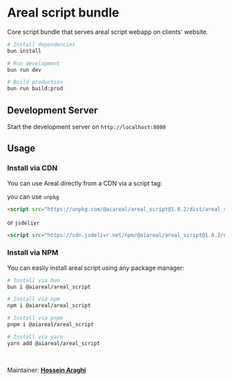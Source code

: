 # Areal script bundle
Core script bundle that serves areal script webapp on clients' website.

```bash
# Install dependencies
bun install

# Run development
bun run dev

# Build production
bun run build:prod
```

## Development Server
Start the development server on `http://localhost:8080`

## Usage

### Install via CDN
You can use Areal directly from a CDN via a script tag:

you can use `unpkg`
```html
<script src="https://unpkg.com/@aiareal/areal_script@1.0.2/dist/areal_script.js"></script>
```

or `jsdelivr`
```html
<script src="https://cdn.jsdelivr.net/npm/@aiareal/areal_script@1.0.2/dist/areal_script.js"></script>
```

### Install via NPM
You can easily install areal script using any package manager:
```bash
# Install via bun
bun i @aiareal/areal_script

# Install via npm
npm i @aiareal/areal_script

# Install via pnpm
pnpm i @aiareal/areal_script

# Install via yarn
yarn add @aiareal/areal_script
```

<br/>

Maintainer: **[Hossein Araghi](https://github.com/hossara)** 